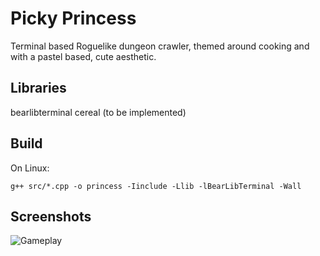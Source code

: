 # Picky Princess
Terminal based Roguelike dungeon crawler, themed around cooking and with a pastel based, cute aesthetic.

## Libraries
bearlibterminal
cereal (to be implemented)

## Build
On Linux:
```
g++ src/*.cpp -o princess -Iinclude -Llib -lBearLibTerminal -Wall
```

## Screenshots
![Gameplay](https://github.com/vvdf/picky_princess/raw/portable/resources/gameplay_190420.png)

